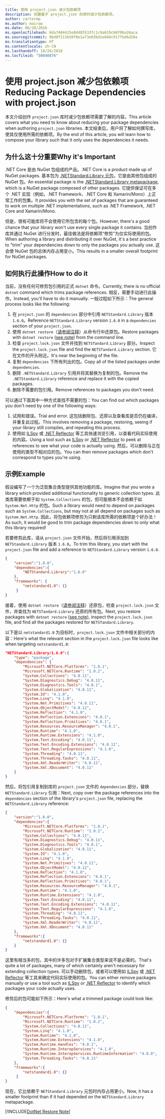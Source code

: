 ```yaml
---
title: 使用 project.json 减少包依赖项
description: 创建基于 project.json 的库时减少包依赖项。
author: cartermp
ms.author: mairaw
ms.date: 06/20/2016
ms.openlocfilehash: 6da7404415e8d485533fc1c9a619cb0706a26aca
ms.sourcegitcommit: 9bd8f213b50f0e1a73e03bd1e840c917fbd6d20a
ms.translationtype: HT
ms.contentlocale: zh-CN
ms.lasthandoff: 10/26/2018
ms.locfileid: "50040876"
---
```

# <a name="reducing-package-dependencies-with-projectjson"></a><span data-ttu-id="5ae25-103">使用 project.json 减少包依赖项</span><span class="sxs-lookup"><span data-stu-id="5ae25-103">Reducing Package Dependencies with project.json</span></span>

<span data-ttu-id="5ae25-104">本文介绍创作 `project.json` 库时减少包依赖项需要了解的内容。</span><span class="sxs-lookup"><span data-stu-id="5ae25-104">This article covers what you need to know about reducing your package dependencies when authoring `project.json` libraries.</span></span> <span data-ttu-id="5ae25-105">本文结束后，用户将了解如何撰写库，使其仅使用所需的依赖项。</span><span class="sxs-lookup"><span data-stu-id="5ae25-105">By the end of this article, you will learn how to compose your library such that it only uses the dependencies it needs.</span></span> 

## <a name="why-its-important"></a><span data-ttu-id="5ae25-106">为什么这十分重要</span><span class="sxs-lookup"><span data-stu-id="5ae25-106">Why it's Important</span></span>

<span data-ttu-id="5ae25-107">.NET Core 是由 NuGet 包组成的产品。</span><span class="sxs-lookup"><span data-stu-id="5ae25-107">.NET Core is a product made up of NuGet packages.</span></span>  <span data-ttu-id="5ae25-108">基本包为 [.NETStandard.Library 元包](https://www.nuget.org/packages/NETStandard.Library)，它是由其他包组成的 NuGet 包。</span><span class="sxs-lookup"><span data-stu-id="5ae25-108">An essential package is the [.NETStandard.Library metapackage](https://www.nuget.org/packages/NETStandard.Library), which is a NuGet package composed of other packages.</span></span>  <span data-ttu-id="5ae25-109">它提供保证可在多个 .NET 实现（例如，.NET Framework、.NET Core 和 Xamarin/Mono）上正常工作的包集。</span><span class="sxs-lookup"><span data-stu-id="5ae25-109">It provides you with the set of packages that are guaranteed to work on multiple .NET implementations, such as .NET Framework, .NET Core and Xamarin/Mono.</span></span>

<span data-ttu-id="5ae25-110">但是，很有可能库将不会使用它所包含的每个包。</span><span class="sxs-lookup"><span data-stu-id="5ae25-110">However, there's a good chance that your library won't use every single package it contains.</span></span>  <span data-ttu-id="5ae25-111">当创作库并通过 NuGet 进行分发时，最佳做法是将依赖项“修剪”为仅实际使用的包。</span><span class="sxs-lookup"><span data-stu-id="5ae25-111">When authoring a library and distributing it over NuGet, it's a best practice to "trim" your dependencies down to only the packages you actually use.</span></span>  <span data-ttu-id="5ae25-112">这会使 NuGet 包的总体内存占用变小。</span><span class="sxs-lookup"><span data-stu-id="5ae25-112">This results in a smaller overall footprint for NuGet packages.</span></span>

## <a name="how-to-do-it"></a><span data-ttu-id="5ae25-113">如何执行此操作</span><span class="sxs-lookup"><span data-stu-id="5ae25-113">How to do it</span></span>

<span data-ttu-id="5ae25-114">当前，没有任何可修剪包引用的正式 `dotnet` 命令。</span><span class="sxs-lookup"><span data-stu-id="5ae25-114">Currently, there is no official `dotnet` command which trims package references.</span></span>  <span data-ttu-id="5ae25-115">相反，需要手动进行此操作。</span><span class="sxs-lookup"><span data-stu-id="5ae25-115">Instead, you'll have to do it manually.</span></span>  <span data-ttu-id="5ae25-116">一般过程如下所示：</span><span class="sxs-lookup"><span data-stu-id="5ae25-116">The general process looks like the following:</span></span>

1. <span data-ttu-id="5ae25-117">在 `project.json` 的 `dependencies` 部分中引用 `NETStandard.Library` 版本 `1.6.0`。</span><span class="sxs-lookup"><span data-stu-id="5ae25-117">Reference `NETStandard.Library` version `1.6.0` in a `dependencies` section of your `project.json`.</span></span>
2. <span data-ttu-id="5ae25-118">使用 `dotnet restore`（[请参阅注释](#dotnet-restore-note)）从命令行中还原包。</span><span class="sxs-lookup"><span data-stu-id="5ae25-118">Restore packages with `dotnet restore` ([see note](#dotnet-restore-note)) from the command line.</span></span>
3. <span data-ttu-id="5ae25-119">检查 `project.lock.json` 文件并找到 `NETSTandard.Library` 部分。</span><span class="sxs-lookup"><span data-stu-id="5ae25-119">Inspect the `project.lock.json` file and find the `NETSTandard.Library` section.</span></span>  <span data-ttu-id="5ae25-120">它在文件的开头附近。</span><span class="sxs-lookup"><span data-stu-id="5ae25-120">It's near the beginning of the file.</span></span>
4. <span data-ttu-id="5ae25-121">复制 `dependencies` 下所有列出的包。</span><span class="sxs-lookup"><span data-stu-id="5ae25-121">Copy all of the listed packages under `dependencies`.</span></span>
5. <span data-ttu-id="5ae25-122">删除 `.NETStandard.Library` 引用并将其替换为复制的包。</span><span class="sxs-lookup"><span data-stu-id="5ae25-122">Remove the `.NETStandard.Library` reference and replace it with the copied packages.</span></span>
6. <span data-ttu-id="5ae25-123">删除不需要的包引用。</span><span class="sxs-lookup"><span data-stu-id="5ae25-123">Remove references to packages you don't need.</span></span>


<span data-ttu-id="5ae25-124">可以通过下面其中一种方式查找不需要的包：</span><span class="sxs-lookup"><span data-stu-id="5ae25-124">You can find out which packages you don't need by one of the following ways:</span></span>

1. <span data-ttu-id="5ae25-125">试用和错误。</span><span class="sxs-lookup"><span data-stu-id="5ae25-125">Trial and error.</span></span>  <span data-ttu-id="5ae25-126">这包括删除包、还原以及查看库是否仍在编译，并重复此过程。</span><span class="sxs-lookup"><span data-stu-id="5ae25-126">This involves removing a package, restoring, seeing if your library still compiles, and repeating this process.</span></span>
2. <span data-ttu-id="5ae25-127">使用如 [ILSpy](https://github.com/icsharpcode/ILSpy#ilspy-------) 或 [.NET Reflector](https://www.red-gate.com/products/dotnet-development/reflector) 等工具快速浏览引用，以查看代码实际使用的内容。</span><span class="sxs-lookup"><span data-stu-id="5ae25-127">Using a tool such as [ILSpy](https://github.com/icsharpcode/ILSpy#ilspy-------) or [.NET Reflector](https://www.red-gate.com/products/dotnet-development/reflector) to peek at references to see what your code is actually using.</span></span>  <span data-ttu-id="5ae25-128">然后，可以删除与正在使用的类型不相对应的包。</span><span class="sxs-lookup"><span data-stu-id="5ae25-128">You can then remove packages which don't correspond to types you're using.</span></span>

## <a name="example"></a><span data-ttu-id="5ae25-129">示例</span><span class="sxs-lookup"><span data-stu-id="5ae25-129">Example</span></span> 

<span data-ttu-id="5ae25-130">假设编写了一个为泛型集合类型提供其他功能的库。</span><span class="sxs-lookup"><span data-stu-id="5ae25-130">Imagine that you wrote a library which provided additional functionality to generic collection types.</span></span>  <span data-ttu-id="5ae25-131">此类库需要依赖于如 `System.Collections` 的包，但可能根本不会依赖于如 `System.Net.Http` 的包。</span><span class="sxs-lookup"><span data-stu-id="5ae25-131">Such a library would need to depend on packages such as `System.Collections`, but may not at all depend on packages such as `System.Net.Http`.</span></span>  <span data-ttu-id="5ae25-132">因此，将包依赖项修剪为只剩该库所需的依赖项是个好办法！</span><span class="sxs-lookup"><span data-stu-id="5ae25-132">As such, it would be good to trim package dependencies down to only what this library required!</span></span>

<span data-ttu-id="5ae25-133">若要修剪此库，请从 `project.json` 文件开始，然后将引用添加到 `NETStandard.Library` 版本 `1.6.0`。</span><span class="sxs-lookup"><span data-stu-id="5ae25-133">To trim this library, you start with the `project.json` file and add a reference to `NETStandard.Library` version `1.6.0`.</span></span>

```json
{
    "version":"1.0.0",
    "dependencies":{
        "NETStandard.Library":"1.6.0"
    },
    "frameworks": {
        "netstandard1.0": {}
     }
}
```

<span data-ttu-id="5ae25-134">接着，使用 `dotnet restore`（[请参阅注释](#dotnet-restore-note)）还原包，检查 `project.lock.json` 文件，并查找为 `NETSTandard.Library` 还原的所有包。</span><span class="sxs-lookup"><span data-stu-id="5ae25-134">Next, you restore packages with `dotnet restore` ([see note](#dotnet-restore-note)), inspect the `project.lock.json` file, and find all the packages restored for `NETSTandard.Library`.</span></span>

<span data-ttu-id="5ae25-135">以下是以 `netstandard1.0` 为目标时，`project.lock.json` 文件中相关部分的内容：</span><span class="sxs-lookup"><span data-stu-id="5ae25-135">Here's what the relevant section in the `project.lock.json` file looks like when targeting `netstandard1.0`:</span></span>

```json
"NETStandard.Library/1.6.0":{
    "type": "package",
    "dependencies": {
        "Microsoft.NETCore.Platforms": "1.0.1",
        "Microsoft.NETCore.Runtime": "1.0.2",
        "System.Collections": "4.0.11",
        "System.Diagnostics.Debug": "4.0.11",
        "System.Diagnostics.Tools": "4.0.1",
        "System.Globalization": "4.0.11",
        "System.IO": "4.1.0",
        "System.Linq": "4.1.0",
        "System.Net.Primitives": "4.0.11",
        "System.ObjectModel": "4.0.12",
        "System.Reflection": "4.1.0",
        "System.Reflection.Extensions": "4.0.1",
        "System.Reflection.Primitives": "4.0.1",
        "System.Resources.ResourceManager": "4.0.1",
        "System.Runtime": "4.1.0",
        "System.Runtime.Extensions": "4.1.0",
        "System.Text.Encoding": "4.0.11",
        "System.Text.Encoding.Extensions": "4.0.11",
        "System.Text.RegularExpressions": "4.1.0",
        "System.Threading": "4.0.11",
        "System.Threading.Tasks": "4.0.11",
        "System.Xml.ReaderWriter": "4.0.11",
        "System.Xml.XDocument": "4.0.11"
    }
}
```

<span data-ttu-id="5ae25-136">然后，将包引用复制到库的 `project.json` 文件的 `dependencies` 部分，替换 `NETStandard.Library` 引用：</span><span class="sxs-lookup"><span data-stu-id="5ae25-136">Next, copy over the package references into the `dependencies` section of the library's `project.json` file, replacing the `NETStandard.Library` reference:</span></span>

```json
{
    "version":"1.0.0",
    "dependencies":{
        "Microsoft.NETCore.Platforms": "1.0.1",
        "Microsoft.NETCore.Runtime": "1.0.2",
        "System.Collections": "4.0.11",
        "System.Diagnostics.Debug": "4.0.11",
        "System.Diagnostics.Tools": "4.0.1",
        "System.Globalization": "4.0.11",
        "System.IO": "4.1.0",
        "System.Linq": "4.1.0",
        "System.Net.Primitives": "4.0.11",
        "System.ObjectModel": "4.0.12",
        "System.Reflection": "4.1.0",
        "System.Reflection.Extensions": "4.0.1",
        "System.Reflection.Primitives": "4.0.1",
        "System.Resources.ResourceManager": "4.0.1",
        "System.Runtime": "4.1.0",
        "System.Runtime.Extensions": "4.1.0",
        "System.Text.Encoding": "4.0.11",
        "System.Text.Encoding.Extensions": "4.0.11",
        "System.Text.RegularExpressions": "4.1.0",
        "System.Threading": "4.0.11",
        "System.Threading.Tasks": "4.0.11",
        "System.Xml.ReaderWriter": "4.0.11",
        "System.Xml.XDocument": "4.0.11"
    },
    "frameworks":{
        "netstandard1.0": {}
    }
}
```

<span data-ttu-id="5ae25-137">这里有相当多的包，其中的许多包对于扩展集合类型来说不是必需的。</span><span class="sxs-lookup"><span data-stu-id="5ae25-137">That's quite a lot of packages, many of which certainly aren't necessary for extending collection types.</span></span>  <span data-ttu-id="5ae25-138">可以手动删除包，或者可以使用如 [ILSpy](https://github.com/icsharpcode/ILSpy#ilspy-------) 或 [.NET Reflector](https://www.red-gate.com/products/dotnet-development/reflector/) 等工具来确定代码实际使用的包。</span><span class="sxs-lookup"><span data-stu-id="5ae25-138">You can either remove packages manually or use a tool such as [ILSpy](https://github.com/icsharpcode/ILSpy#ilspy-------) or [.NET Reflector](https://www.red-gate.com/products/dotnet-development/reflector/) to identify which packages your code actually uses.</span></span>

<span data-ttu-id="5ae25-139">修剪后的包可能如下所示：</span><span class="sxs-lookup"><span data-stu-id="5ae25-139">Here's what a trimmed package could look like:</span></span>

```json
{
    "dependencies":{
        "Microsoft.NETCore.Platforms": "1.0.1",
        "Microsoft.NETCore.Runtime": "1.0.2",
        "System.Collections": "4.0.11",
        "System.Linq": "4.1.0",
        "System.Runtime": "4.1.0",
        "System.Runtime.Extensions": "4.1.0",
        "System.Runtime.Handles": "4.0.1",
        "System.Runtime.InteropServices": "4.1.0",
        "System.Runtime.InteropServices.RuntimeInformation": "4.0.0",
        "System.Threading.Tasks": "4.0.11"
    },
    "frameworks":{
        "netstandard1.0": {}
     }
}
```

<span data-ttu-id="5ae25-140">现在，它比依赖于 `NETStandard.Library` 元包时内存占用更小。</span><span class="sxs-lookup"><span data-stu-id="5ae25-140">Now, it has a smaller footprint than if it had depended on the `NETStandard.Library` metapackage.</span></span>

<a name="dotnet-restore-note"></a>
[!INCLUDE[DotNet Restore Note](~/includes/dotnet-restore-note.md)]